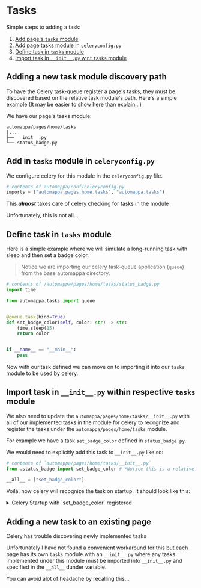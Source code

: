 # Tasks

Simple steps to adding a task:

1. [Add page's `tasks` module](#adding-a-new-task-module-discovery-path)
2. [Add page tasks module in `celeryconfig.py`](#add-in-tasks-module-in-celeryconfigpy)
3. [Define task in `tasks` module](#define-task-in-tasks-module)
4. [Import task in `__init__.py` w.r.t `tasks` module](#import-task-in-__init__py-within-respective-tasks-module)


## Adding a new task module discovery path

To have the Celery task-queue register a page's tasks, they must be
discovered based on the relative task module's path. Here's a simple example 
(It may be easier to show here than explain...)

We have our page's tasks module:

```console
automappa/pages/home/tasks
|...
├── __init__.py
└── status_badge.py
```

## Add in `tasks` module in `celeryconfig.py`

We configure celery for this module in the `celeryconfig.py` file.

```python
# contents of automappa/conf/celeryconfig.py
imports = ("automappa.pages.home.tasks", "automappa.tasks")
```

This ***almost*** takes care of celery checking for tasks in the module

Unfortunately, this is not all...

## Define task in `tasks` module

Here is a simple example where we will simulate a long-running task with sleep and then set a badge color.

> Notice we are importing our celery task-queue application (`queue`) from the base automappa directory.

```python
# contents of /automappa/pages/home/tasks/status_badge.py
import time

from automappa.tasks import queue


@queue.task(bind=True)
def set_badge_color(self, color: str) -> str:
    time.sleep(15)
    return color


if __name__ == "__main__":
    pass

```

Now with our task defined we can move on to importing it into our `tasks` module to be used by celery.

## Import task in `__init__.py` within respective `tasks` module

We also need to update the
`automappa/pages/home/tasks/__init__.py` with all of our implemented tasks in the 
module for celery to recognize and register the tasks under the `automappa/pages/home/tasks` module.

For example  we have a task `set_badge_color` defined in `status_badge.py`.

We would need to explicitly add this task to `__init__.py` like so:

```python
# contents of `automappa/pages/home/tasks/__init__.py`
from .status_badge import set_badge_color # *Notice this is a relative import*

__all__ = ["set_badge_color"]
```

Voilá, now celery will recognize the task on startup. It should look like this:

<details>

<summary>Celery Startup with `set_badge_color` registered </summary>

```console
 
 -------------- celery@4bbb963e90ec v5.3.1 (emerald-rush)
--- ***** ----- 
-- ******* ---- Linux-5.15.49-linuxkit-pr-x86_64-with-glibc2.31 2023-07-13 18:24:15
- *** --- * --- 
- ** ---------- [config]
- ** ---------- .> app:         automappa.tasks:0x7f23e6d778e0
- ** ---------- .> transport:   amqp://user:**@rabbitmq:5672//
- ** ---------- .> results:     redis://redis:6379/0
- *** --- * --- .> concurrency: 2 (prefork)
-- ******* ---- .> task events: ON
--- ***** ----- 
 -------------- [queues]
                .> celery           exchange=celery(direct) key=celery
                
[tasks]
  . automappa.pages.home.tasks.status_badge.set_badge_color
  . automappa.tasks.aggregate_embeddings
  . automappa.tasks.count_kmer
  . automappa.tasks.embed_kmer
  . automappa.tasks.get_embedding_traces_df
  . automappa.tasks.normalize_kmer
  . automappa.tasks.preprocess_clusters_geom_medians
  . automappa.tasks.preprocess_marker_symbols
[2023-07-13 18:24:16,437: INFO/MainProcess] Connected to amqp://user:**@rabbitmq:5672//
[2023-07-13 18:24:16,455: INFO/MainProcess] mingle: searching for neighbors
[2023-07-13 18:24:17,569: INFO/MainProcess] mingle: all alone
[2023-07-13 18:24:17,627: INFO/MainProcess] celery@4bbb963e90ec ready.
```

</details>

## Adding a new task to an existing page

Celery has trouble discovering newly implemented tasks

Unfortunately I have not found a convenient workaround for this
but each page has its own `tasks` module with an `__init__.py` 
where any tasks implemented under this module must be imported into
`__init__.py` and specified in the `__all__` dunder variable.

You can avoid alot of headache by recalling this...
